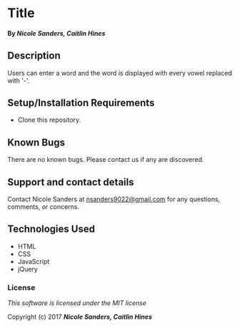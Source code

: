 # Title

#### By _**Nicole Sanders, Caitlin Hines**_

## Description

Users can enter a word and the word is displayed with every vowel replaced with '-'.

## Setup/Installation Requirements

* Clone this repository.

## Known Bugs

There are no known bugs. Please contact us if any are discovered.

## Support and contact details

Contact Nicole Sanders at nsanders9022@gmail.com for any questions, comments, or concerns.

## Technologies Used

* HTML
* CSS
* JavaScript
* jQuery

### License

*This software is licensed under the MIT license*

Copyright (c) 2017 **_Nicole Sanders, Caitlin Hines_**

